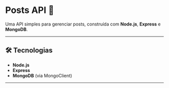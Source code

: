 # Posts API 📝

Uma API simples para gerenciar posts, construída com **Node.js**, **Express** e **MongoDB**.

---

## 🛠 Tecnologias

- **Node.js**  
- **Express**  
- **MongoDB** (via MongoClient)

---


